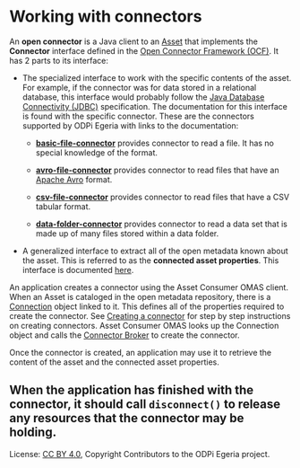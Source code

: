 <!-- SPDX-License-Identifier: CC-BY-4.0 -->
<!-- Copyright Contributors to the ODPi Egeria project 2019. -->

# Working with connectors

An **open connector** is a Java client to an [Asset](../../../docs/concepts/assets) that implements the **Connector** interface
defined in the [Open Connector Framework (OCF)](../../../../frameworks/open-connector-framework).
It has 2 parts to its interface:

* The specialized interface to work with the specific contents of the asset.  For example, if the connector
  was for data stored in a relational database, this interface would probably follow the 
  [Java Database Connectivity (JDBC)](https://en.wikipedia.org/wiki/Java_Database_Connectivity) specification.
  The documentation for this interface is found with the specific connector.  These are the connectors
  supported by ODPi Egeria with links to the documentation:
   
    * **[basic-file-connector](../../../../adapters/open-connectors/data-store-connectors/file-connectors/basic-file-connector)** provides connector to read a file.
      It has no special knowledge of the format.

    * **[avro-file-connector](../../../../adapters/open-connectors/data-store-connectors/file-connectors/avro-file-connector)** provides connector to read files
      that have an [Apache Avro](https://avro.apache.org/) format.

    * **[csv-file-connector](../../../../adapters/open-connectors/data-store-connectors/file-connectors/csv-file-connector)** provides connector to read files
      that have a CSV tabular format.

    * **[data-folder-connector](../../../../adapters/open-connectors/data-store-connectors/file-connectors/data-folder-connector)** provides connector to read a data set that is made up of many files
      stored within a data folder.

* A generalized interface to extract all of the open metadata known about the asset.  This is referred to
  as the **connected asset properties**.  This interface is documented [here](retrieving-asset-properties.md).
  
An application creates a connector using the Asset Consumer OMAS client.
When an Asset is cataloged in the open metadata repository,
there is a [Connection](../../../../frameworks/open-connector-framework/docs/concepts/connection.md) object
linked to it.  This defines all of the properties required to create the connector.
See [Creating a connector](creating-a-connector.md) for step by step instructions on creating connectors.
Asset Consumer OMAS looks up the Connection object and calls the [Connector Broker](../../../../frameworks/open-connector-framework/docs/concepts/connector-broker.md)
to create the connector.

Once the connector is created, an application may use it to retrieve the content of the asset and the connected
asset properties.

When the application has finished with the connector, it should call `disconnect()` to release any resources
that the connector may be holding.
----
License: [CC BY 4.0](https://creativecommons.org/licenses/by/4.0/),
Copyright Contributors to the ODPi Egeria project.